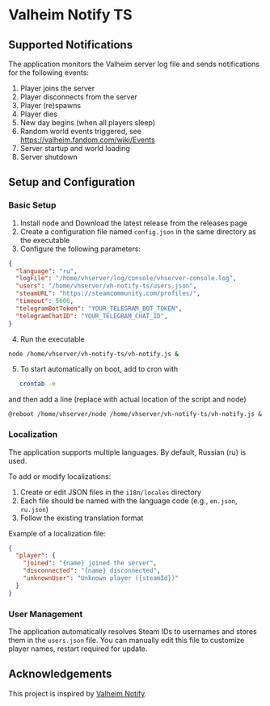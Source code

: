 # Valheim Notify TS

## Supported Notifications

The application monitors the Valheim server log file and sends notifications for the following events:

1. Player joins the server
2. Player disconnects from the server
3. Player (re)spawns
4. Player dies
5. New day begins (when all players sleep)
6. Random world events triggered, see https://valheim.fandom.com/wiki/Events
7. Server startup and world loading
8. Server shutdown

## Setup and Configuration

### Basic Setup

1. Install node and Download the latest release from the releases page
2. Create a configuration file named `config.json` in the same directory as the executable
3. Configure the following parameters:

```json
{
  "language": "ru",
  "logFile": "/home/vhserver/log/console/vhserver-console.log",
  "users": "/home/vhserver/vh-notify-ts/users.json",
  "steamURL": "https://steamcommunity.com/profiles/",
  "timeout": 5000,
  "telegramBotToken": "YOUR_TELEGRAM_BOT_TOKEN",
  "telegramChatID": "YOUR_TELEGRAM_CHAT_ID",
}
```

4. Run the executable
```bash
node /home/vhserver/vh-notify-ts/vh-notify.js &
```
5. To start automatically on boot, add to cron with
```bash 
   crontab -e
```
and then add a line (replace with actual location of the script and node) 

```
@reboot /home/vhserver/node /home/vhserver/vh-notify-ts/vh-notify.js &
```

### Localization

The application supports multiple languages. By default, Russian (ru) is used.

To add or modify localizations:
1. Create or edit JSON files in the `i18n/locales` directory
2. Each file should be named with the language code (e.g., `en.json`, `ru.json`)
3. Follow the existing translation format

Example of a localization file:
```json
{
  "player": {
    "joined": "{name} joined the server",
    "disconnected": "{name} disconnected",
    "unknownUser": "Unknown player ({steamId})"
  }
}
```

### User Management

The application automatically resolves Steam IDs to usernames and stores them in the `users.json` file. You can manually edit this file to customize player names, restart required for update.

## Acknowledgements

This project is inspired by [Valheim Notify](https://github.com/Whiskey24/valheim-notify/tree/main).
